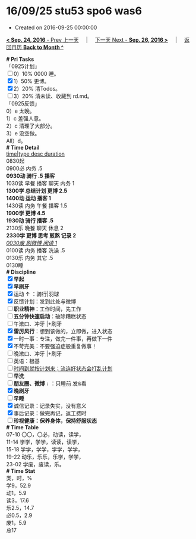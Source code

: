 # 16/09/25 stu53 spo6 was6

- Created on 2016-09-25 00:00:00

[**< Sep. 24, 2016** - Prev 上一天](/lifelogs/2016/09/d24.md) &nbsp; &nbsp; | &nbsp; &nbsp; [下一天 Next - **Sep. 26, 2016 >**](/lifelogs/2016/09/d26.md) &nbsp; &nbsp; |  &nbsp; &nbsp; [返回月历 **Back to Month ^**](/lifelogs/2016/09/index.md)
<br/><div><div><div><div><div><div><div><b># Pri Tasks</b></div><div>「0925计划」</div></div></div></div></div></div><div><input type="checkbox"/>0）10% 0000 睡。</div><div><input checked="true" type="checkbox"/>1）50% 更博。</div><div><input checked="true" type="checkbox"/>2）20% 清Todos。</div><div><input type="checkbox"/>3）20% 清未读、收藏到 rd.md。</div><div><div><div><div></div></div></div></div></div><div><div>「0925反馈」</div></div><div>0）e 太晚。</div><div>1）c 差强人意。</div><div>2）c 清理了大部分。</div><div>3）e 没空做。</div><div>All）d。</div><div><div><b># Time Detail</b></div><div><u>time|type desc duration</u></div></div><div><div><div><div><div>0830起</div><div>0900必 内务 .5</div><div><b>0930动 骑行 .5</b> <b>播客</b></div></div></div><div>1030读 早餐 播客 聊天 内务 1</div><div><b>1300学 总结计划 更博 2.5</b></div><div><b>140</b><b>0动 运动 播客 1</b></div></div><div>1430读 内务 午餐 播客 1.5</div><div><b>1900学 更博 4.5</b></div><div><b>1930动 骑行 播客 .5</b></div></div><div><div>2130乐 晚餐 聊天 休息 2</div><div><b>2330学 更博 思考 煎熬 记录 2</b></div><div><i><u>0030废 刷微博 阅读 1</u></i></div><div>0100读 内务 播客 洗澡 .5</div><div>0130乐 内务 其它 .5</div><div><div><div><div><div><div>0130睡</div><div><b># Discipline</b></div></div><div><div><b><input checked="true" type="checkbox"/>早起</b></div><div><input checked="true" type="checkbox"/><b>早刷牙</b></div></div><div><input checked="true" type="checkbox"/>运动 ↑ ：骑行|羽球</div><div><div><input checked="true" type="checkbox"/>反馈计划：发到此处与微博</div><div><input type="checkbox"/><b>职业精神</b>：工作时间，先工作</div><div><input type="checkbox"/><b>五分钟快速启动</b>：破除糟糕状态</div><div><input type="checkbox"/>午漱口、冲牙 |+刷牙</div><div><input checked="true" type="checkbox"/><b>雷厉风行</b>：想到该做的，立即做，进入状态</div><div><input checked="true" type="checkbox"/><a dir="ltr"/><a dir="ltr">一时</a>一事：专注，做完一件事，再做下一件</div><div><input checked="true" type="checkbox"/>不苛完美：不要强迫症般重复做事！</div><div><input type="checkbox"/>晚漱口、冲牙 |+刷牙</div><div><input type="checkbox"/>英语：根基</div><div><u><input type="checkbox"/>时间到就按计划来；流连好状态会打乱计划</u></div><div><input type="checkbox"/><b>早洗</b></div><div><b style="font-family:gotham, helvetica, arial, sans-serif;font-size:14px;"><input type="checkbox"/>朋友圈、微博</b> <span style="font-family:gotham, helvetica, arial, sans-serif;font-size:14px;">↓ ：只睡前 发&amp;看</span></div><div><b><input checked="true" type="checkbox"/>晚刷牙</b></div><div><input type="checkbox"/><b>早睡</b></div><div><div><input checked="true" type="checkbox"/>诚信记录：记录失实，没有意义</div><div><input checked="true" type="checkbox"/>事后记录：做完再记，返工费时</div></div><div style="font-family:gotham, helvetica, arial, sans-serif;font-size:14px;"><b><input type="checkbox"/>珍视健康：保养身体，保持舒服状态</b></div><div><b># Time Table</b></div><div>07-10 〇〇，〇必，动读，读学，</div><div>11-14 学学，学学，读读，读学，</div><div>15-18 学学，学学，学学，学学，</div><div>19-22 动乐，乐乐，乐学，学学，</div><div>23-02 学废，废读，乐。</div><div><b># Time Stat</b></div><div>类，时，%</div><div>学9，52.9</div><div>动1，5.9</div><div>读3，17.6</div><div>乐2.5，14.7</div><div>必0.5，2.9</div><div>废1，5.9</div><div>总17</div>
